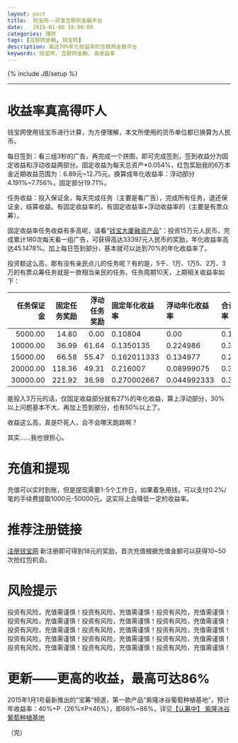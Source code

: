 ```yaml
---
layout: post
title:  钱宝网——另类互联网金融平台
date:   2015-01-08 18:00:00
categories: 理财
tags: [互联网金融, 钱宝网]
description: 高达70%年化收益率的互联网金融平台
keywords: 钱宝网, 互联网金融, 高收益率
---
```

{% include JB/setup %}

---

# 收益率真高得吓人

钱宝网使用钱宝币进行计算，为方便理解，本文所使用的货币单位都已换算为人民币。

每日签到：看三组3秒的广告，再完成一个拼图，即可完成签到，签到收益分为固定收益和浮动收益两部分。固定收益为每天总资产\*0.054%，红包奖励我的6万本金近期收益范围为：6.89元~12.75元。换算成年化收益率：浮动部分4.191%~7.756%，固定部分19.71%。

任务收益：投入保证金，每天完成任务（主要是看广告），完成所有任务，退还保证金，结算收益。有固定收益率的，有固定收益率+浮动收益率的（主要是有票众筹）。

固定收益率任务收益有多高呢，请看“[钱宝大厦融资产品][1]”：投资15万元人民币，完成累计180次每天看一组广告，可获得高达33397元人民币的奖励，年化收益率高达45.1478%。加上每日签到部分，基本就可以达到70%的年化收益率了。<!-- more -->

投资额这么高，那有没有亲民点儿的任务呢？有的是，5千、1万、1万5、2万、3万的有票众筹任务就是一款相当亲民的任务。任务周期10天，上期相关收益率如下：

|任务保证金|固定任务奖励|浮动任务奖励|固定年化收益率|浮动年化收益率|合计年化收益率|
|-:|-:|-:|:-|:-|:-|
| 5000.00|  14.80|  0.00 | 0.10804    | 0.00       | 0.10804    |
|10000.00|  36.99| 61.64 | 0.1350135  | 0.224986   | 0.3599995  |
|15000.00|  66.58| 55.47 | 0.162011333| 0.134977   | 0.296988333|
|20000.00| 118.36| 49.31 | 0.216007   | 0.08999075 | 0.30599775 |
|30000.00| 221.92| 36.98 | 0.270002667| 0.044992333| 0.314995   |

能投入3万元的话，仅固定收益部分就有27%的年化收益，算上浮动部分，30%以上问题基本不大。再加上签到部分，也有50%以上了。

收益这么高，真是吓死人，会不会哪天跑路啊？

其实……我也很担心。

# 充值和提现
充值可以实时到账，但是提现需要1-5个工作日，如果着急用钱，可以支付0.2%/笔的手续费提取1000元-50000元。这实际上会降低一定的收益率。


# 推荐注册链接
[注册钱宝网][2]
新注册即可得到18元的奖励，首次充值根据充值金额可以获得10~50次抢红包机会。

# 风险提示
投资有风险，充值需谨慎！投资有风险，充值需谨慎！投资有风险，充值需谨慎！投资有风险，充值需谨慎！投资有风险，充值需谨慎！投资有风险，充值需谨慎！投资有风险，充值需谨慎！投资有风险，充值需谨慎！投资有风险，充值需谨慎！投资有风险，充值需谨慎！投资有风险，充值需谨慎！投资有风险，充值需谨慎！投资有风险，充值需谨慎！投资有风险，充值需谨慎！投资有风险，充值需谨慎！

# 更新——更高的收益，最高可达86%
2015年1月1号最新推出的“宝筹”频道，第一款产品“紫隆冰谷葡萄种植基地”，预计年收益率：40%+P（26%≤P≤46%），即66%~86%，详见[【认筹中】 紫隆冰谷葡萄种植基地][3]

  [1]:http://www.qianbao666.com/ntask/adv/101029.html
  [2]:http://a.qbao.com/UOi
  [3]:http://bc.qianbao666.com/renchou/2.html

（完）
